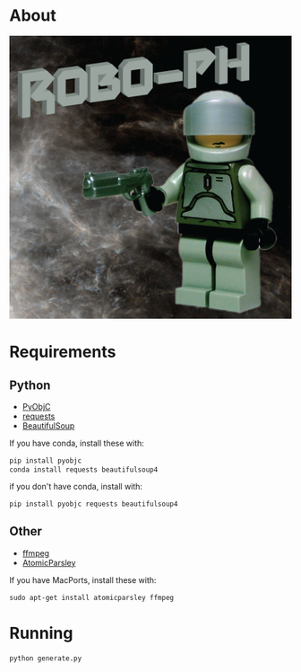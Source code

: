 About
=====

![robo-ph](robo-ph-cover_art.jpg)

Requirements
============

Python
------

* [PyObjC](http://pythonhosted.org/pyobjc/)
* [requests](http://docs.python-requests.org/en/latest/)
* [BeautifulSoup](http://www.crummy.com/software/BeautifulSoup/)

If you have conda, install these with:

```
pip install pyobjc
conda install requests beautifulsoup4
```

if you don't have conda, install with:

```
pip install pyobjc requests beautifulsoup4
```


Other
-----

* [ffmpeg](http://ffmpeg.org/)
* [AtomicParsley](http://atomicparsley.sourceforge.net/)

If you have MacPorts, install these with:

```
sudo apt-get install atomicparsley ffmpeg
```

Running
=======

```
python generate.py
```